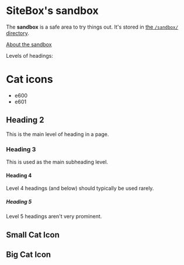# SiteBox's sandbox

The **sandbox** is a safe area to try things out. It's stored in [the `/sandbox/` directory](sandbox/).

[About the sandbox](sandbox/about)

Levels of headings:

# Cat icons

* <i class='icon-icon_e600'></i> e600
* <i class='icon-icon_e601'></i> e601

## Heading 2

This is the main level of heading in a page.

### Heading 3

This is used as the main subheading level.

#### Heading 4

Level 4 headings (and below) should typically be used rarely.

##### Heading 5

Level 5 headings aren't very prominent.

## <i class='icon-icon_e601'></i> Small Cat Icon

## <i class='icon-icon_e600'></i> Big Cat Icon

